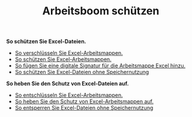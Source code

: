 ﻿---
title: Arbeitsboom schützen
second_title: Aspose.Cells Cloud Documen
linktitle: Schutz
type: docs
url: /de/protect/
keywords: Protect and unprotect Excel workbook
description: Aspose.Cells Cloud REST API unterstützt das Schützen und Aufheben des Schutzes von Excel Arbeitsmappen. SDK unterstützt Arten von Entwicklungssprachen. Dazu gehören Android, C#, Go, Java, NodeJS, Perl, PHP, Python, Ruby und Swift
weight: 36
---
**So schützen Sie Excel-Dateien.**

- [So verschlüsseln Sie Excel-Arbeitsmappen.](/cells/de/workbook/encrypt/)
- [So schützen Sie Excel-Arbeitsmappen.](/cells/de/workbook/protect/)
- [So fügen Sie eine digitale Signatur für die Arbeitsmappe Excel hinzu.](/cells/de/workbook/digital-signature/)
- [So schützen Sie Excel-Dateien ohne Speichernutzung](/cells/de/protect/without-using-storage/)

**So heben Sie den Schutz von Excel-Dateien auf.**

- [So entschlüsseln Sie Excel-Arbeitsmappen.](/cells/de/workbook/decrypt/)
- [So heben Sie den Schutz von Excel-Arbeitsmappen auf.](/cells/de/workbook/unprotect/)
- [So entsperren Sie Excel-Dateien ohne Speichernutzung](/cells/de/unlock/without-using-storage/)

